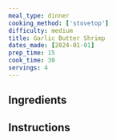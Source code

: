 ```yaml
---
meal_type: dinner
cooking_method: ['stovetop']
difficulty: medium
title: Garlic Butter Shrimp
dates_made: [2024-01-01]
prep_time: 15
cook_time: 30
servings: 4
---
```


## Ingredients

## Instructions
